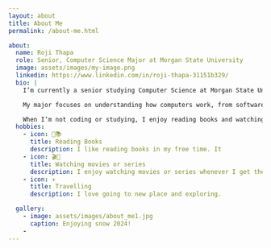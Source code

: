 ```yaml
---
layout: about
title: About Me
permalink: /about-me.html

about:
  name: Roji Thapa
  role: Senior, Computer Science Major at Morgan State University
  image: assets/images/my-image.png
  linkedin: https://www.linkedin.com/in/roji-thapa-31151b329/
  bio: |
    I’m currently a senior studying Computer Science at Morgan State University in Baltimore, Maryland. I expect to graduate in 2026.

    My major focuses on understanding how computers work, from software development and algorithms to data structures and artificial intelligence.

    When I’m not coding or studying, I enjoy reading books and watching movies to relax.
  hobbies:
    - icon: 📖📚
      title: Reading Books
      description: I like reading books in my free time. It 
    - icon: 🎬🍿
      title: Watching movies or series
      description: I enjoy watching movies or series whenever I get the chance.
    - icon: ✈️
      title: Travelling
      description: I love going to new place and exploring.

  gallery:
    - image: assets/images/about_me1.jpg
      caption: Enjoying snow 2024!
    - 
---
```

